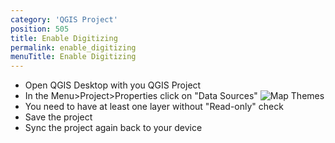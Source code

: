 ```yaml
---
category: 'QGIS Project'
position: 505
title: Enable Digitizing
permalink: enable_digitizing
menuTitle: Enable Digitizing
---
```

<!--- IMPORTANT: This permalink is referenced from Input App -->

- Open QGIS Desktop with you QGIS Project 
- In the Menu>Project>Properties click on "Data Sources"
![Map Themes](../images/qgis_data_sources.png)
- You need to have at least one layer without "Read-only" check
- Save the project 
- Sync the project again back to your device

